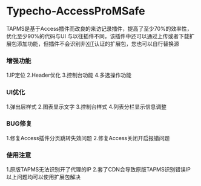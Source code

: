 # Typecho-AccessProMSafe
TAPMS是基于Access插件而改良的来访记录插件，提高了至少70%的效率性，优化至少90%的代码与UI
与以往插件不同，该插件中还可以通过上传或者下载扩展包添加功能，但插件不会识别非<a href="https://xit.ink">XIT</a>认证的扩展包，您也可以自行替换源

### 增强功能
1.IP定位
2.Header优化
3.控制台功能
4.多选操作功能

### UI优化
1.弹出层样式
2.图表显示文字
3.控制台样式
4.列表分栏显示信息调整

### BUG修复
1.修复Access插件分页跳转失效问题
2.修复Access关闭开启报错问题

### 使用注意
1.原版TAPMS无法识别开了代理的IP
2.套了CDN会导致原版TAPMS识别错误IP
以上问题均可以使用扩展包解决
